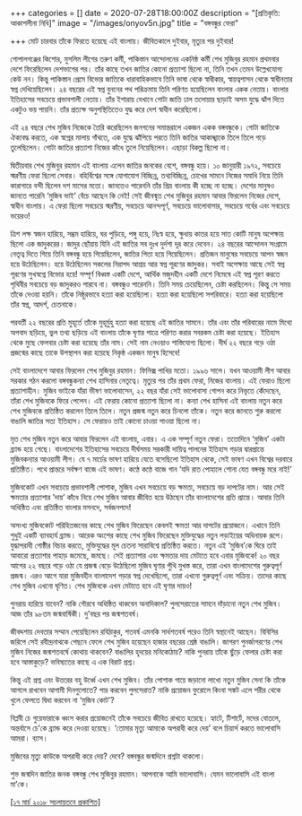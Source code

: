 +++
categories = []
date = 2020-07-28T18:00:00Z
description = "[প্রতিকৃতি: আকাশলীনা নিধি]"
image = "/images/onyov5n.jpg"
title = "বঙ্গবন্ধুর ফেরা"

+++
মোট চারবার তাঁকে ফিরতে হয়েছে এই বাংলায়। জীবিতকালে দুইবার, মৃত্যুর পর দুইবার!

গোপালগঞ্জের কিশোর, মুসলিম লীগের তরুণ কর্মী, পাকিস্তান আন্দোলনের একনিষ্ঠ কর্মী শেখ মুজিবুর রহমান প্রথমবার দেশে ফিরেছিলেন দেশভাগের পর। তাঁর কাছে তখন জাতির কোনো প্রত্যাশা ছিলো না, তিনি তখন তেমন উল্লেখযোগ্য কেউ নন। কিন্তু পাকিস্তান প্রেমে বিভোর জাতিকে ধারাবাহিকভাবে তিনি ভাষা থেকে স্বাধীকার, স্বায়ত্বশাসন থেকে স্বাধীনতার স্বপ্ন দেখিয়েছিলেন। ২৪ বছরের এই স্বপ্ন বুননের পথ পরিক্রমায় তিনি পরিণত হয়েছিলেন বাংলার একক নেতায়। বাংলার ইতিহাসের সবচেয়ে প্রভাবশালী নেতায়। তাঁর ইশারায় যেখানে গোটা জাতি ঢাল তলোয়ার ছাড়াই অসম যুদ্ধে ঝাঁপ দিতে একটুও ভয় পায়নি। তাঁর প্রত্যক্ষ অনুপস্থিতিতেও যুদ্ধ করে দেশ স্বাধীন করেছিলো।

এই ২৪ বছরে শেখ মুজিব নিজেকে তৈরি করেছিলেন জনগনের সমান্তরালে একজন একক বঙ্গবন্ধুকে। গোটা জাতিকে ঐক্যবদ্ধ করতে, এক স্বপ্নের মালায় গাঁথতে, এক যুদ্ধে ঝাঁপিয়ে পরতে তিনি জাতির আকাঙ্খাকে তিলে তিলে গড়ে তুলেছিলেন। গোটা জাতির প্রত্যাশা নিজের কাঁধে তুলে নিয়েছিলেন। এছাড়া বিকল্প ছিলো না।

দ্বিতীয়বার শেখ মুজিবুর রহমান এই বাংলায় এলেন জাতির জনকের বেশে, বঙ্গবন্ধু হয়ে। ১০ জানুয়ারী ১৯৭২, সবচেয়ে স্মরণীয় ফেরা ছিলো সেবার। বহির্বিশ্বের সঙ্গে যোগাযোগ বিচ্ছিন্ন, তথ্যবিচ্ছিন্ন, চোখের সামনে নিজের সমাধি নিয়ে তিনি কারাগারে বন্দী ছিলেন দশ মাসের মতো। জানতেও পারেননি তাঁর প্রিয় বাংলায় কী হচ্ছে না হচ্ছে। দেশের মানুষও জানতে পারেনি ‘মুজিব ভাই’ বেঁচে আছেন কি নেই! সেই জীবন্মৃত শেখ মুজিবুর রহমান আবার ফিরলেন নিজের দেশে, স্বাধীন বাংলায়। এ ফেরা ছিলো সবচেয়ে স্মরণীয়, সবচেয়ে আনন্দপূর্ণ, সবচেয়ে ভালোবাসার, সবচেয়ে গর্বের এবং সবচেয়ে ভয়েরও!

ত্রিশ লক্ষ স্বজন হারিয়ে, সম্ভ্রম হারিয়ে, ঘর পুড়িয়ে, পঙ্গু হয়ে, নিঃস্ব হয়ে, ক্ষুধায় কাতর হয়ে সাত কোটি মানুষ অপেক্ষায় ছিলো এক জাদুকরের। জাদুর ছোঁয়ায় যিনি এই জাতির সব দুঃখ দুর্দশা দূর করে দেবেন। ২৪ বছরের আন্দোলন সংগ্রামে নেতৃত্ব দিতে গিয়ে তিনি বঙ্গবন্ধু হয়ে গিয়েছিলেন, জাতির পিতা হয়ে গিয়েছিলেন। প্রতিজন মানুষের সবচেয়ে আপন স্বজন হয়ে উঠেছিলেন। হয়ে উঠেছিলেন সকলের নিরাপদ আশ্রয় আর স্বপ্ন পূরণের জাদুকর। সবাই অপেক্ষায় আছে সেই স্বপ্ন পূরণের সুখস্বপ্নে বিভোর হয়ে! সম্পূর্ণ বিধ্বস্ত একটি দেশে, আর্থিক মজুদহীন একটি দেশে নিমেষে এই স্বপ্ন পূরণ করতে পৃথিবীর সবচেয়ে বড় জাদুকরও পারবে না। বঙ্গবন্ধুও পারেননি। তিনি সময় চেয়েছিলেন, চেষ্টা করছিলেন। কিন্তু সে সময় তাঁকে দেওয়া হয়নি। তাঁকে নিষ্ঠুরভাবে হত্যা করা হয়েছিলো। হত্যা করা হয়েছিলো সপরিবারে। হত্যা করা হয়েছিলো তাঁর স্বপ্ন, আদর্শ, চেতনাকে।

পরবর্তী ২২ বছরের প্রতি মুহূর্তে তাঁকে মুহূর্মুহু হত্যা করা হয়েছে এই জাতির সামনে। তাঁর এবং তাঁর পরিবারের নামে মিথ্যে অপবাদ ছড়িয়ে, ভুল তথ্য ছড়িয়ে এই বাংলায় তাঁকে ঘৃণার পাত্রে পরিণত করার সবরকম চেষ্টা করা হয়েছে। ইতিহাস থেকে মুছে ফেলবার চেষ্টা করা হয়েছে তাঁর নাম। সেই নাম নেওয়াও শাস্তিযোগ্য ছিলো। দীর্ঘ ২২ বছরে গড়ে ওঠা প্রজন্মের কাছে তাকে উপস্থাপন করা হয়েছে নিকৃষ্ঠ একজন মানুষ হিসেবে!

সেই বাংলাদেশে আবার ফিরলেন শেখ মুজিবুর রহমান। ফিনিক্স পাখির মতো। ১৯৯৬ সালে। যখন আওয়ামী লীগ আবার সরকার গঠন করলো বঙ্গবন্ধুকন্যা শেখ হাসিনার নেতৃত্বে। মৃত্যুর পর তাঁর প্রথম ফেরা, নিজের বাংলায়। এই ফেরাও ছিলো প্রত্যাশাহীন। মুজিব ভাইকে যাঁরা ভীষণ ভালোবাসেন, ২২ বছর যাঁরা সেই ভালোবাসা গোপন করে নিভৃতে কেঁদেছেন, তাঁরা শেখ মুজিবকে ফিরে পেলেন। এই ফেরায় কোনো প্রত্যাশা ছিলো না। কন্যা শেখ হাসিনা এই বাংলায় নতুন করে শেখ মুজিবকে প্রতিষ্ঠিত করলেন তিলে তিলে। নতুন প্রজন্ম নতুন করে চিনলো তাঁকে। নতুন করে জানতে শুরু করলো বাঙালি জাতির সত্য ইতিহাস। সে ফেরায়ও তাই কোনো চাওয়া পাওয়া ছিলো না।

মৃত শেখ মুজিব নতুন করে আবার ফিরলেন এই বাংলায়, এবার। এ এক সম্পূর্ণ নতুন ফেরা। ততোদিনে ‘মুজিব’ একটা ব্র্যান্ড হয়ে গেছে। বাংলাদেশের ইতিহাসের সবচেয়ে দীর্ঘসময় সরকারী দায়িত্ব পালনের ইতিহাস গড়ার দ্বারপ্রান্তে মুজিবকন্যার আওয়ামী লীগ। যে ৭ মার্চের ভাষণ হারিয়ে যেতে বসেছিলো ইতিহাস থেকে, সেই ভাষণ এখন বিশ্বের দরবারে প্রতিষ্ঠিত। পথে প্রান্তরে সর্বক্ষণ বাজে এই ভাষণ। কণ্ঠে কণ্ঠে বাজে গান ‘যদি রাত পোহালে শোনা যেত বঙ্গবন্ধু মরে নাই!’

মুজিবকোট এখন সবচেয়ে প্রভাবশালী পোশাক, মুজিব এখন সবচেয়ে বড় ক্ষমতা, সবচেয়ে বড় দাপটের নাম। আর সেই ক্ষমতার প্রত্যাশার ’দায়’ কাঁধে নিয়ে শেখ মুজিব আবার জীবিত হয়ে উঠছেন তাঁর বাংলাদেশের প্রতি প্রান্তে। আবার তিনি অধিষ্ঠিত এবং প্রতিষ্ঠিত বাংলার মসনদে, সর্বজনপদে!

অসংখ্য মুজিবকোট পরিহিতজনের কাছে শেখ মুজিব ফিরেছেন কেবলই ক্ষমতা আর দাপটের প্রয়োজনে। এখানে তিনি শুধুই একটি ব্যাবহার্য ব্র্যান্ড। আরেক অংশের কাছে শেখ মুজিব ফিরেছেন মুক্তিযুদ্ধের নতুন লড়াইয়ের অধিনায়ক রূপে। যুদ্ধাপরাধী গোষ্ঠীর বিচার করতে, মুক্তিযুদ্ধের মূল চেতনা সারাবিশ্বে প্রতিষ্ঠিত করতে। নতুন এই ‘মুজিব’কে ঘিরে তাই আবারো প্রত্যাশার পাহাড় জমেছে, জমছে। সেই প্রত্যাশার এবং ক্ষমতার দায় মেটাতে হবে এবার মুজিবকে! ২০ বছর আগের ২২ বছরে গড়ে ওঠা যে প্রজন্ম বেড়ে উঠেছিলো মুজিব ঘৃণার পুঁথি মুখস্ত করে, তারা এখন বাংলাদেশের গুরুত্বপূর্ণ প্রজন্ম। এরও আগে যারা মুজিবহীন বাংলাদেশ গড়ার স্বপ্ন দেখেছিলো, তারা এখনো গুরুত্বপূর্ণ এবং সক্রিয়। তাদের কাছে শেখ মুজিব এখনো ঘৃণিত। শেখ মুজিবকে এখন মেটাতে হবে এই ঘৃণার দায়ও!

পুনরায় হারিয়ে যাবেন? নাকি গৌরবে অধিষ্ঠিত থাকবেন অনাদিকাল? পুলসেরাতের সামনে দাঁড়ানো নতুন শেখ মুজিব। আজ তাঁর ৯৮তম জন্মবার্ষিকী। দু’বছর পর জন্মশতবর্ষ।

জীবদ্দশায় দেবতার সম্মান পেয়েছিলেন রবিঠাকুর, শতবর্ষ এমনকি সার্ধশতবর্ষ পরেও তিনি স্বস্থানেই আছেন। বিবিসির জরিপে সেই রবীন্দ্রনাথকে পেছনে ফেলে শেখ মুজিব হয়েছেন হাজার বছরের শ্রেষ্ঠ বাঙালি। জাগরণ পুনর্জাগরণের শেখ মুজিব নিজের জন্মশতবর্ষে কোথায় থাকবেন? বাঙালির হৃদয়ের মনিকোঠায়? নাকি পুনরায় তাঁকে ছুঁড়ে ফেলার চেষ্টা করা হবে আস্তাকুড়ে? ভবিষ্যতের কাছে এ এক বিরাট প্রশ্ন।

কিন্তু এই প্রশ্ন এবং উত্তরের বহু উর্ধ্বে এখন শেখ মুজিব। তাঁর পোশাক গায়ে জড়ানো লাখো নতুন মুজিব সেনা কি তাঁকে আগলে রাখবেন আগামী দিনগুলোতে? পার করবেন পুলসেরাত? নাকি প্রয়োজন ফুরোলে কিংবা সঙ্কট এলে শরীর থেকে খুলে ফেলতে দ্বিধা করবেন না ‘মুজিব কোট’?

বিপ্লবী চে গুয়েভারাকে ধ্বংস করার প্রয়োজনেই তাঁকে সবচেয়ে জীবিত রাখতে হয়েছে। হ্যাটে, টিশার্টে, মদের বোতলে, অন্তর্বাসে চে’কে ব্র্যান্ড করে দেওয়া হয়েছে। ‘তোমার মৃত্যু আমাকে অপরাধী করে দেয়’ বলে চিয়ার্স করতে ভালোবাসি আমরা। ব্যাস।

মুজিবের মৃত্যু কাউকে অপরাধী করে দেয়? দেবে? বঙ্গবন্ধুর জন্মদিনে প্রশ্নটা থাকলো।

শুভ জন্মদিন জাতির জনক বঙ্গবন্ধু শেখ মুজিবুর রহমান। আপনাকে আমি ভালোবাসি। যেমন ভালোবাসি এই বাংলা মা’কে।

[\[১৭ মার্চ ২০১৮ সচলায়তনে প্রকাশিত\]](http://www.sachalayatan.com/nazrul_islam/57014)